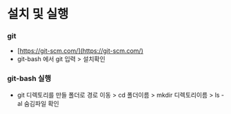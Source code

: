 # 설치 및 실행

### git

* [https://git-scm.com/](https://git-scm.com/)
* git-bash 에서 git 입력 &gt; 설치확인

### git-bash 실행

* git 디렉토리를 만들 폴더로 경로 이동 &gt; cd 폴더이름 &gt; mkdir 디렉토리이름 &gt; ls -al 숨김파일 확인

